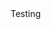 <div id="text">Testing</div>
 
<script>
document.getElementById("text").innerHTML = "Text added by JavaScript code";
</script>
 
